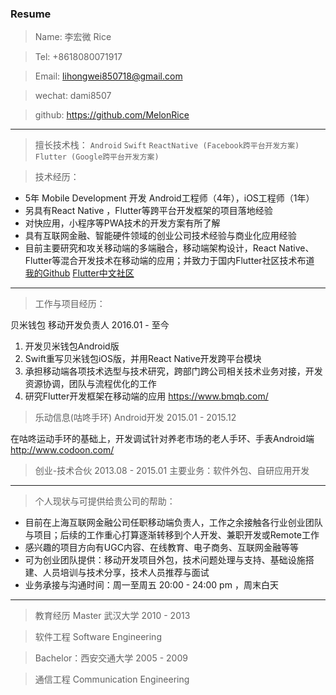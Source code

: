 ### Resume

> Name: 李宏微      Rice

> Tel: +8618080071917 

> Email:  lihongwei850718@gmail.com 

> wechat: dami8507 

> github: https://github.com/MelonRice 

---

> 擅长技术栈：
`Android`  `Swift` 
`ReactNative (Facebook跨平台开发方案) ` 
`Flutter (Google跨平台开发方案)`

> 技术经历：
- 5年 Mobile Development 开发
Android工程师（4年），iOS工程师（1年）
- 另具有React Native ，Flutter等跨平台开发框架的项目落地经验
- 对快应用，小程序等PWA技术的开发方案有所了解
- 具有互联网金融、智能硬件领域的创业公司技术经验与商业化应用经验
- 目前主要研究和攻关移动端的多端融合，移动端架构设计，React Native、Flutter等混合开发技术在移动端的应用；并致力于国内Flutter社区技术布道
[我的Github](https://github.com/MelonRice)
[Flutter中文社区](http://flutter-dev.cn/)

---

>工作与项目经历：
>
贝米钱包  移动开发负责人
2016.01 - 至今
1. 开发贝米钱包Android版
2. Swift重写贝米钱包iOS版，并用React Native开发跨平台模块
3. 承担移动端各项技术选型与技术研究，跨部门跨公司相关技术业务对接，开发资源协调，团队与流程优化的工作
4. 研究Flutter开发框架在移动端的应用
https://www.bmqb.com/

> 乐动信息(咕咚手环)
Android开发
2015.01 - 2015.12

在咕咚运动手环的基础上，开发调试针对养老市场的老人手环、手表Android端
http://www.codoon.com/


> 创业-技术合伙
2013.08 - 2015.01
主要业务：软件外包、自研应用开发

---

> 个人现状与可提供给贵公司的帮助：
- 目前在上海互联网金融公司任职移动端负责人，工作之余接触各行业创业团队与项目；后续的工作重心打算逐渐转移到个人开发、兼职开发或Remote工作
- 感兴趣的项目方向有UGC内容、在线教育、电子商务、互联网金融等等
- 可为创业团队提供：移动开发项目外包，技术问题处理与支持、基础设施搭建、人员培训与技术分享，技术人员推荐与面试
- 业务承接与沟通时间：周一至周五 20:00 - 24:00 pm ，周末白天

---

> 教育经历
> Master 武汉大学 2010 - 2013

> 软件工程 Software Engineering

> Bachelor：西安交通大学 2005 - 2009

> 通信工程 Communication Engineering
